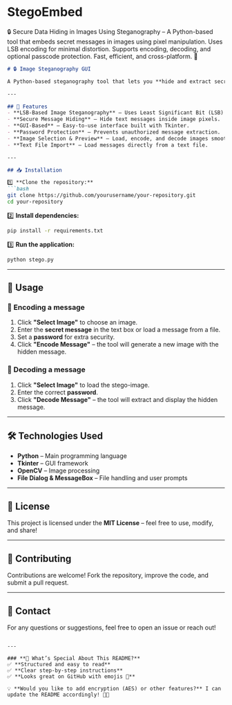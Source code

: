 # StegoEmbed
🔒 Secure Data Hiding in Images Using Steganography – A Python-based tool that embeds secret messages in images using pixel manipulation. Uses LSB encoding for minimal distortion. Supports encoding, decoding, and optional passcode protection. Fast, efficient, and cross-platform. 🚀 

```markdown
# 🔒 Image Steganography GUI  

A Python-based steganography tool that lets you **hide and extract secret messages** within images using a **graphical user interface (GUI)** built with **Tkinter**.  

---

## 🚀 Features  
- **LSB-Based Image Steganography** – Uses Least Significant Bit (LSB) encoding.  
- **Secure Message Hiding** – Hide text messages inside image pixels.  
- **GUI-Based** – Easy-to-use interface built with Tkinter.  
- **Password Protection** – Prevents unauthorized message extraction.  
- **Image Selection & Preview** – Load, encode, and decode images smoothly.  
- **Text File Import** – Load messages directly from a text file.  

---

## 📥 Installation  

1️⃣ **Clone the repository:**  
```bash
git clone https://github.com/yourusername/your-repository.git
cd your-repository
```
2️⃣ **Install dependencies:**  
```bash
pip install -r requirements.txt
```
3️⃣ **Run the application:**  
```bash
python stego.py
```

---

## 🎯 Usage  

### 🔹 Encoding a message  
1. Click **"Select Image"** to choose an image.  
2. Enter the **secret message** in the text box or load a message from a file.  
3. Set a **password** for extra security.  
4. Click **"Encode Message"** – the tool will generate a new image with the hidden message.  

### 🔹 Decoding a message  
1. Click **"Select Image"** to load the stego-image.  
2. Enter the correct **password**.  
3. Click **"Decode Message"** – the tool will extract and display the hidden message.  

---

## 🛠 Technologies Used  
- **Python** – Main programming language  
- **Tkinter** – GUI framework  
- **OpenCV** – Image processing  
- **File Dialog & MessageBox** – File handling and user prompts  

---

## 📜 License  
This project is licensed under the **MIT License** – feel free to use, modify, and share!  

---

## 🤝 Contributing  
Contributions are welcome! Fork the repository, improve the code, and submit a pull request.  

---

## 📧 Contact  
For any questions or suggestions, feel free to open an issue or reach out!  
```

---

### **🔹 What’s Special About This README?**  
✅ **Structured and easy to read**  
✅ **Clear step-by-step instructions**  
✅ **Looks great on GitHub with emojis 🎨**  

💡 **Would you like to add encryption (AES) or other features?** I can update the README accordingly! 🚀😊
